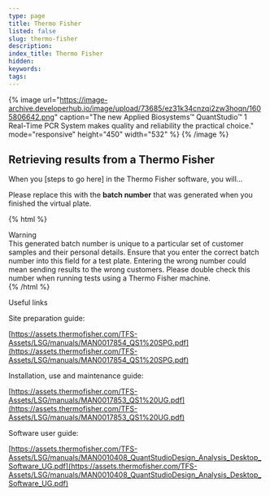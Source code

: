 ```yaml
---
type: page
title: Thermo Fisher
listed: false
slug: thermo-fisher
description: 
index_title: Thermo Fisher
hidden: 
keywords: 
tags: 
---
```


{% image url="https://image-archive.developerhub.io/image/upload/73685/ez31k34cnzqi2zw3hoqn/1605806642.png" caption="The new Applied Biosystems™ QuantStudio™ 1 Real-Time
PCR System makes quality and reliability the practical
choice." mode="responsive" height="450" width="532" %}
{% /image %}

## Retrieving results from a Thermo Fisher

When you [steps to go here] in the Thermo Fisher software, you will...

Please replace this with the **batch number** that was generated when you finished the virtual plate.

{% html %}
<div class="alert-BYS">
   <div class="alert-title" id="BYS">
      Warning
   </div>
   <div class="alert-text" >
      This generated batch number is unique to a particular set of customer samples and their personal details. Ensure that you enter the correct batch number into this field for a test plate. Entering the wrong number could mean sending results to the wrong customers. Please double check this number when running tests using a Thermo Fisher machine. 
   </div>
   
</div>
{% /html %}

Useful links

Site preparation guide: 

[https://assets.thermofisher.com/TFS-Assets/LSG/manuals/MAN0017854_QS1%20SPG.pdf](https://assets.thermofisher.com/TFS-Assets/LSG/manuals/MAN0017854_QS1%20SPG.pdf)

Installation, use and maintenance guide: 

[https://assets.thermofisher.com/TFS-Assets/LSG/manuals/MAN0017853_QS1%20UG.pdf](https://assets.thermofisher.com/TFS-Assets/LSG/manuals/MAN0017853_QS1%20UG.pdf)

Software user guide: 

[https://assets.thermofisher.com/TFS-Assets/LSG/manuals/MAN0010408_QuantStudioDesign_Analysis_Desktop_Software_UG.pdf](https://assets.thermofisher.com/TFS-Assets/LSG/manuals/MAN0010408_QuantStudioDesign_Analysis_Desktop_Software_UG.pdf)